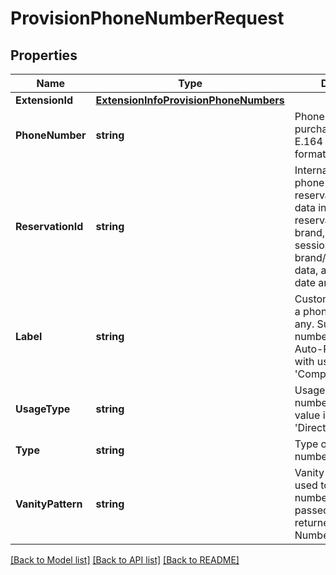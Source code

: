 # ProvisionPhoneNumberRequest

## Properties
Name | Type | Description | Notes
------------ | ------------- | ------------- | -------------
**ExtensionId** | [**ExtensionInfoProvisionPhoneNumbers**](ExtensionInfoProvisionPhoneNumbers.md) |  | [optional] 
**PhoneNumber** | **string** | Phone number to purchase returned in E.164 (11-digits) format | [optional] 
**ReservationId** | **string** | Internal identifier of phone number reservation; encoded data including reservation type (by brand, by account, by session), particular brand/account/session data, and reservation date and time | [optional] 
**Label** | **string** | Custom user name of a phone number, if any. Supported for numbers assigned to Auto-Receptionist, with usage type &#39;CompanyNumber | [optional] 
**UsageType** | **string** | Usage type of a phone number. The default value is &#39;DirectNumber&#39; | [optional] 
**Type** | **string** | Type of a phone number | [optional] 
**VanityPattern** | **string** |  Vanity pattern that was used to find this number. It should be passed as if it was returned from the Number Lookup call | [optional] 

[[Back to Model list]](../README.md#documentation-for-models) [[Back to API list]](../README.md#documentation-for-api-endpoints) [[Back to README]](../README.md)


